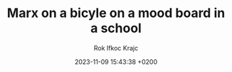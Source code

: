 ---
layout: post
title: "Marx on a bicyle on a mood board in a school"
date: 2023-11-09 15:43:38 +0200
categories: 
image: /img/Iasm_06_RK.png
author: "Rok Ifkoc Krajc"
file: /files/Iasm_07_RK.pdf
---